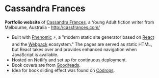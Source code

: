 # Cassandra Frances

**Portfolio website** of [Cassandra Frances](https://twitter.com/CassandraFrance), a Young Adult fiction writer from Melbourne, Australia - http://cassfrances.com/

- Built with [Phenomic](https://phenomic.io/) :zap:, a "modern static site generator based on [React](https://facebook.github.io/react/) and the [Webpack](https://webpack.js.org/) ecosystem." The pages are served as static HTML, but React takes over and provides enhanced navigation when JavaScript is available.
- Hosted on Netlify and set up for continuous deployment.
- Book covers are from [Goodreads](https://www.goodreads.com/).
- Idea for book sliding effect was found on [Codrops](https://tympanus.net/Development/BookPreview/).
